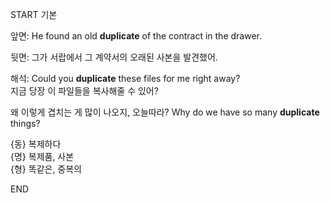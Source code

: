 START
기본

앞면:
He found an old **duplicate** of the contract in the drawer.  


뒷면:
그가 서랍에서 그 계약서의 오래된 사본을 발견했어.


해석:
Could you **duplicate** these files for me right away?  
지금 당장 이 파일들을 복사해줄 수 있어?

왜 이렇게 겹치는 게 많이 나오지, 오늘따라?
Why do we have so many **duplicate** things?

{동} 복제하다  
{명} 복제품, 사본  
{형} 똑같은, 중복의
<!--ID: 1743750350535-->
END
